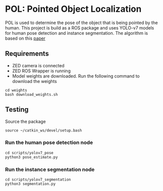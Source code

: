 # POL: Pointed Object Localization
POL is used to determine the pose of the object that is being pointed by the human. This project is build as a ROS package and uses YOLO-v7 models for human pose detection and instance segmentation. The algorithm is based on this [paper](https://drive.google.com/file/d/1Jyk4RMjvvgMNGzvr7nbpZMZ5aRgOA6Ac/view?usp=share_link)

## Requirements 
- ZED camera is connected
- ZED ROS Wrapper is running
- Model weights are downloaded. Run the following command to download the weights
```
cd weights
bash download_weights.sh
```

## Testing
Source the package
```
source ~/catkin_ws/devel/setup.bash
```
### Run the human pose detection node
```
cd scripts/yolov7_pose
python3 pose_estimate.py
```

### Run the instance segmentation node
```
cd scripts/yolov7_segmentation
python3 segmentation.py
```
